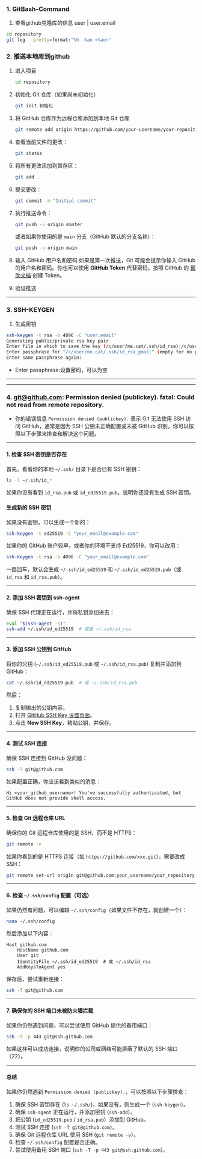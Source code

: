 ### 1. GitBash-Command
1. 查看github克隆库的信息 user | user.email
``` bash
cd repository
git log --pretty=format:"%h -%an <%ae>"
```

### 2. 推送本地库到github
1. 进入项目
   ``` bash
   cd repository
   ```
1. 初始化 Git 仓库（如果尚未初始化）
   ``` bash
   git init 初始化
   ```
1. 将 GitHub 仓库作为远程仓库添加到本地 Git 仓库
   ``` bash
   git remote add origin https://github.com/your-username/your-repository.git
   ```
1. 查看当前文件的更改：
   ```bash
   git status
   ```
1. 将所有更改添加到暂存区：
   ```bash
   git add .
   ```
1. 提交更改：
   ```bash
   git commit -m "Initial commit"
   ```
1. 执行推送命令：
   ```bash
   git push -u origin master
   ```
   或者如果你使用的是 `main` 分支（GitHub 默认的分支名称）：
   ```bash
   git push -u origin main
   ```
1. 输入 GitHub 用户名和密码
如果是第一次推送，Git 可能会提示你输入 GitHub 的用户名和密码。你也可以使用 **GitHub Token** 代替密码，按照 GitHub 的 [帮助文档](https://docs.github.com/en/github/authenticating-to-github/creating-a-personal-access-token) 创建 Token。

1. 验证推送
---
### 3. SSH-KEYGEN
1. 生成密钥
``` bash
ssh-keygen -t rsa -b 4096 -C "user.email"
Generating public/private rsa key pair
Enter file in which to save the key (/c/user/me.cat/.ssh/id_rsa):/c/user/me.cat/.ssh/id_rsa_gmail
Enter passphrase for "/c/user/me.cat/.ssh/id_rsa_gmail" (empty for no passphrase):
Enter same passphrase again:
```
- Enter passphrase:设置密码，可以为空
---
---
### 4. git@github.com: Permission denied (publickey). fatal: Could not read from remote repository.
  - 你的错误信息 `Permission denied (publickey).` 表示 Git 无法使用 SSH 访问 GitHub，通常是因为 SSH 公钥未正确配置或未被 GitHub 识别。你可以按照以下步骤来排查和解决这个问题。

---

#### **1. 检查 SSH 密钥是否存在**
首先，看看你的本地 `~/.ssh/` 目录下是否已有 SSH 密钥：
```sh
ls -l ~/.ssh/id_*
```
如果你没有看到 `id_rsa.pub` 或 `id_ed25519.pub`，说明你还没有生成 SSH 密钥。

#### **生成新的 SSH 密钥**
如果没有密钥，可以生成一个新的：
```sh
ssh-keygen -t ed25519 -C "your_email@example.com"
```
如果你的 GitHub 账户较早，或者你的环境不支持 Ed25519，你可以改用：
```sh
ssh-keygen -t rsa -b 4096 -C "your_email@example.com"
```
一路回车，默认会生成 `~/.ssh/id_ed25519` 和 `~/.ssh/id_ed25519.pub`（或 `id_rsa` 和 `id_rsa.pub`）。

---

#### **2. 添加 SSH 密钥到 ssh-agent**
确保 SSH 代理正在运行，并将私钥添加进去：
```sh
eval "$(ssh-agent -s)"
ssh-add ~/.ssh/id_ed25519  # 或者 ~/.ssh/id_rsa
```

---

#### **3. 添加 SSH 公钥到 GitHub**
将你的公钥 (`~/.ssh/id_ed25519.pub` 或 `~/.ssh/id_rsa.pub`) 复制并添加到 GitHub：

```sh
cat ~/.ssh/id_ed25519.pub  # 或 ~/.ssh/id_rsa.pub
```
然后：
1. 复制输出的公钥内容。
2. 打开 [GitHub SSH Key 设置页面](https://github.com/settings/keys)。
3. 点击 **New SSH Key**，粘贴公钥，并保存。

---

#### **4. 测试 SSH 连接**
确保 SSH 连接到 GitHub 没问题：
```sh
ssh -T git@github.com
```
如果配置正确，你应该看到类似的消息：
```
Hi <your_github_username>! You've successfully authenticated, but GitHub does not provide shell access.
```

---

#### **5. 检查 Git 远程仓库 URL**
确保你的 Git 远程仓库使用的是 SSH，而不是 HTTPS：
```sh
git remote -v
```
如果你看到的是 HTTPS 连接（如 `https://github.com/xxx.git`），需要改成 SSH：
```sh
git remote set-url origin git@github.com:your_username/your_repository.git
```

---

#### **6. 检查 `~/.ssh/config` 配置（可选）**
如果仍然有问题，可以编辑 `~/.ssh/config`（如果文件不存在，就创建一个）：
```sh
nano ~/.ssh/config
```
然后添加以下内容：
```
Host github.com
    HostName github.com
    User git
    IdentityFile ~/.ssh/id_ed25519  # 或 ~/.ssh/id_rsa
    AddKeysToAgent yes
```
保存后，尝试重新连接：
```sh
ssh -T git@github.com
```

---

#### **7. 确保你的 SSH 端口未被防火墙拦截**
如果你仍然遇到问题，可以尝试使用 GitHub 提供的备用端口：
```sh
ssh -T -p 443 git@ssh.github.com
```
如果这样可以成功连接，说明你的公司或网络可能屏蔽了默认的 SSH 端口（22）。

---

#### **总结**
如果你仍然遇到 `Permission denied (publickey).`，可以按照以下步骤排查：
1. 确保 SSH 密钥存在 (`ls ~/.ssh/`)，如果没有，则生成一个 (`ssh-keygen`）。
2. 确保 `ssh-agent` 正在运行，并添加密钥 (`ssh-add`）。
3. 把公钥 (`id_ed25519.pub` / `id_rsa.pub`）添加到 GitHub。
4. 测试 SSH 连接 (`ssh -T git@github.com`）。
5. 确保 Git 远程仓库 URL 使用 SSH (`git remote -v`）。
6. 检查 `~/.ssh/config` 配置是否正确。
7. 尝试使用备用 SSH 端口 (`ssh -T -p 443 git@ssh.github.com`）。

